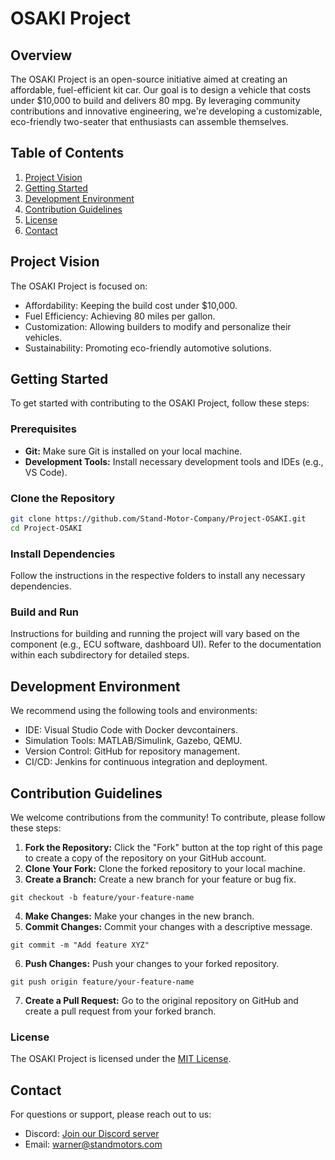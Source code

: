 # OSAKI Project

## Overview
The OSAKI Project is an open-source initiative aimed at creating an affordable, fuel-efficient kit car. Our goal is to design a vehicle that costs under $10,000 to build and delivers 80 mpg. By leveraging community contributions and innovative engineering, we're developing a customizable, eco-friendly two-seater that enthusiasts can assemble themselves.

## Table of Contents
1. [Project Vision](#project-vision)
2. [Getting Started](#getting-started)
3. [Development Environment](#development-environment)
4. [Contribution Guidelines](#contribution-guidelines)
5. [License](#license)
6. [Contact](#contact)

## Project Vision
The OSAKI Project is focused on:
- Affordability: Keeping the build cost under $10,000.
- Fuel Efficiency: Achieving 80 miles per gallon.
- Customization: Allowing builders to modify and personalize their vehicles.
- Sustainability: Promoting eco-friendly automotive solutions.

## Getting Started
To get started with contributing to the OSAKI Project, follow these steps:

### Prerequisites
- **Git:** Make sure Git is installed on your local machine.
- **Development Tools:** Install necessary development tools and IDEs (e.g., VS Code).

### Clone the Repository
```bash
git clone https://github.com/Stand-Motor-Company/Project-OSAKI.git
cd Project-OSAKI
```

### Install Dependencies
Follow the instructions in the respective folders to install any necessary dependencies.

### Build and Run
Instructions for building and running the project will vary based on the component (e.g., ECU software, dashboard UI). Refer to the documentation within each subdirectory for detailed steps.

## Development Environment
We recommend using the following tools and environments:

- IDE: Visual Studio Code with Docker devcontainers.
- Simulation Tools: MATLAB/Simulink, Gazebo, QEMU.
- Version Control: GitHub for repository management.
- CI/CD: Jenkins for continuous integration and deployment.

## Contribution Guidelines
We welcome contributions from the community! To contribute, please follow these steps:

1. **Fork the Repository:** Click the "Fork" button at the top right of this page to create a copy of the repository on your GitHub account.
2. **Clone Your Fork:** Clone the forked repository to your local machine.
3. **Create a Branch:** Create a new branch for your feature or bug fix.
```
git checkout -b feature/your-feature-name
```
4. **Make Changes:** Make your changes in the new branch.
5. **Commit Changes:** Commit your changes with a descriptive message.
```
git commit -m "Add feature XYZ"
```
6. **Push Changes:** Push your changes to your forked repository.
```
git push origin feature/your-feature-name
```
7. **Create a Pull Request:** Go to the original repository on GitHub and create a pull request from your forked branch.

### License
The OSAKI Project is licensed under the [MIT License](https://opensource.org/licenses/MIT).

## Contact
For questions or support, please reach out to us:

- Discord: [Join our Discord server](https://discord.gg/27zrqrPj)
- Email: [warner@standmotors.com](warner@standmotors.com)
